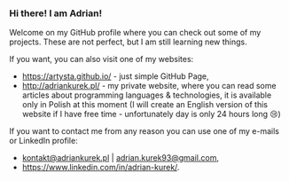 ### Hi there! I am Adrian!

Welcome on my GitHub profile where you can check out some of my projects. These are not perfect, but I am still learning new things.

If you want, you can also visit one of my websites:
  - https://artysta.github.io/ - just simple GitHub Page,
  - http://adriankurek.pl/ - my private website, where you can read some articles about programming languages & technologies, it is available only in Polish at this moment (I will create an English version of this website if I have free time - unfortunately day is only 24 hours long 😢)

If you want to contact me from any reason you can use one of my e-mails or LinkedIn profile:
  - kontakt@adriankurek.pl | adrian.kurek93@gmail.com,
  - https://www.linkedin.com/in/adrian-kurek/.




<!--
**artysta/artysta** is a ✨ _special_ ✨ repository because its `README.md` (this file) appears on your GitHub profile.

Here are some ideas to get you started:

- 🔭 I’m currently working on ...
- 🌱 I’m currently learning ...
- 👯 I’m looking to collaborate on ...
- 🤔 I’m looking for help with ...
- 💬 Ask me about ...
- 📫 How to reach me: ...
- 😄 Pronouns: ...
- ⚡ Fun fact: ...
-->
